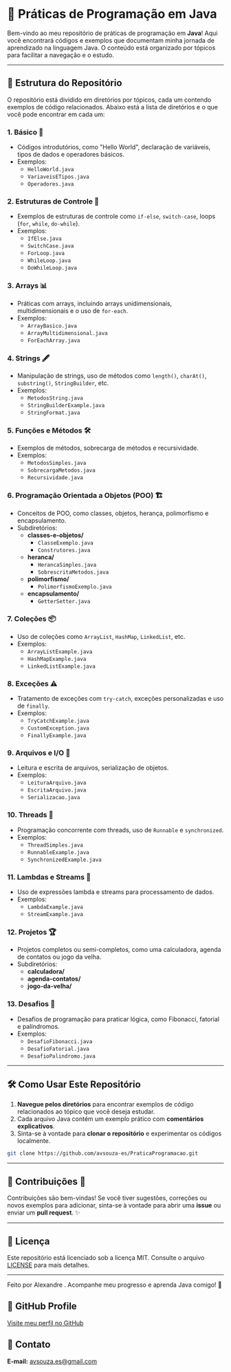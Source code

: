 # 🚀 Práticas de Programação em Java

Bem-vindo ao meu repositório de práticas de programação em **Java**! Aqui você encontrará códigos e exemplos que documentam minha jornada de aprendizado na linguagem Java. O conteúdo está organizado por tópicos para facilitar a navegação e o estudo.

---

## 📂 Estrutura do Repositório

O repositório está dividido em diretórios por tópicos, cada um contendo exemplos de código relacionados. Abaixo está a lista de diretórios e o que você pode encontrar em cada um:

### 1. **Básico** 🌟
- Códigos introdutórios, como "Hello World", declaração de variáveis, tipos de dados e operadores básicos.
- Exemplos:
  - `HelloWorld.java`
  - `VariaveisETipos.java`
  - `Operadores.java`

### 2. **Estruturas de Controle** 🔧
- Exemplos de estruturas de controle como `if-else`, `switch-case`, loops (`for`, `while`, `do-while`).
- Exemplos:
  - `IfElse.java`
  - `SwitchCase.java`
  - `ForLoop.java`
  - `WhileLoop.java`
  - `DoWhileLoop.java`

### 3. **Arrays** 📊
- Práticas com arrays, incluindo arrays unidimensionais, multidimensionais e o uso de `for-each`.
- Exemplos:
  - `ArrayBasico.java`
  - `ArrayMultidimensional.java`
  - `ForEachArray.java`

### 4. **Strings** 🖋️
- Manipulação de strings, uso de métodos como `length()`, `charAt()`, `substring()`, `StringBuilder`, etc.
- Exemplos:
  - `MetodosString.java`
  - `StringBuilderExample.java`
  - `StringFormat.java`

### 5. **Funções e Métodos** 🛠️
- Exemplos de métodos, sobrecarga de métodos e recursividade.
- Exemplos:
  - `MetodosSimples.java`
  - `SobrecargaMetodos.java`
  - `Recursividade.java`

### 6. **Programação Orientada a Objetos (POO)** 🏗️
- Conceitos de POO, como classes, objetos, herança, polimorfismo e encapsulamento.
- Subdiretórios:
  - **classes-e-objetos/**
    - `ClasseExemplo.java`
    - `Construtores.java`
  - **heranca/**
    - `HerancaSimples.java`
    - `SobrescritaMetodos.java`
  - **polimorfismo/**
    - `PolimorfismoExemplo.java`
  - **encapsulamento/**
    - `GetterSetter.java`

### 7. **Coleções** 📦
- Uso de coleções como `ArrayList`, `HashMap`, `LinkedList`, etc.
- Exemplos:
  - `ArrayListExample.java`
  - `HashMapExample.java`
  - `LinkedListExample.java`

### 8. **Exceções** ⚠️
- Tratamento de exceções com `try-catch`, exceções personalizadas e uso de `finally`.
- Exemplos:
  - `TryCatchExample.java`
  - `CustomException.java`
  - `FinallyExample.java`

### 9. **Arquivos e I/O** 📁
- Leitura e escrita de arquivos, serialização de objetos.
- Exemplos:
  - `LeituraArquivo.java`
  - `EscritaArquivo.java`
  - `Serializacao.java`

### 10. **Threads** 🔄
- Programação concorrente com threads, uso de `Runnable` e `synchronized`.
- Exemplos:
  - `ThreadSimples.java`
  - `RunnableExample.java`
  - `SynchronizedExample.java`

### 11. **Lambdas e Streams** 🌊
- Uso de expressões lambda e streams para processamento de dados.
- Exemplos:
  - `LambdaExample.java`
  - `StreamExample.java`

### 12. **Projetos** 🏆
- Projetos completos ou semi-completos, como uma calculadora, agenda de contatos ou jogo da velha.
- Subdiretórios:
  - **calculadora/**
  - **agenda-contatos/**
  - **jogo-da-velha/**

### 13. **Desafios** 🧩
- Desafios de programação para praticar lógica, como Fibonacci, fatorial e palíndromos.
- Exemplos:
  - `DesafioFibonacci.java`
  - `DesafioFatorial.java`
  - `DesafioPalindromo.java`

---

## 🛠️ Como Usar Este Repositório

1. **Navegue pelos diretórios** para encontrar exemplos de código relacionados ao tópico que você deseja estudar.
2. Cada arquivo Java contém um exemplo prático com **comentários explicativos**.
3. Sinta-se à vontade para **clonar o repositório** e experimentar os códigos localmente.

```bash
git clone https://github.com/avsouza-es/PraticaProgramacao.git
```

---

## 🙌 Contribuições 🤝

Contribuições são bem-vindas! Se você tiver sugestões, correções ou novos exemplos para adicionar, sinta-se à vontade para abrir uma **issue** ou enviar um **pull request**. ✨

---

## 📝 Licença

Este repositório está licenciado sob a licença MIT. Consulte o arquivo [LICENSE](LICENSE.txt) para mais detalhes.

---

Feito por Alexandre . Acompanhe meu progresso e aprenda Java comigo! 🚀

## 🔗 GitHub Profile
[Visite meu perfil no GitHub](https://github.com/avsouza-es)

## 📧 Contato
**E-mail:** [avsouza.es@gmail.com](mailto:avsouza.es@gmail.com)

